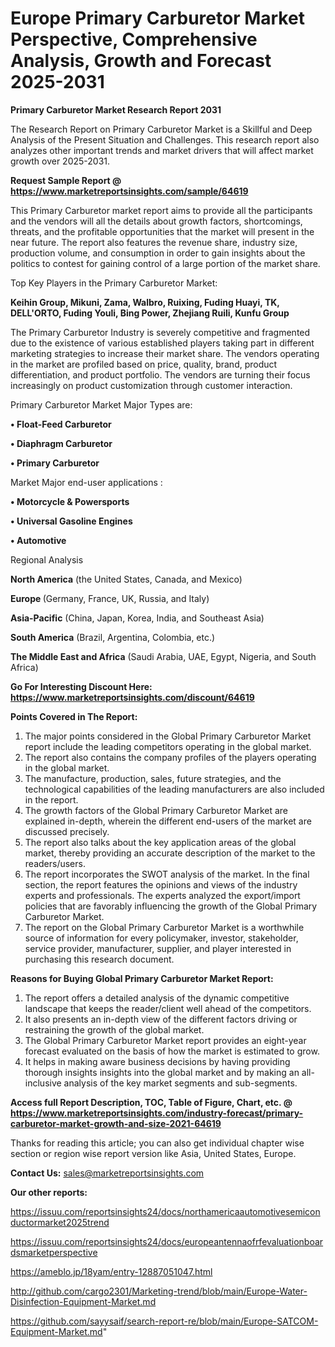 # Europe Primary Carburetor Market Perspective, Comprehensive Analysis, Growth and Forecast 2025-2031

<strong>Primary Carburetor Market Research Report 2031</strong>

The Research Report on Primary Carburetor Market is a Skillful and Deep Analysis of the Present Situation and Challenges. This research report also analyzes other important trends and market drivers that will affect market growth over 2025-2031.

<strong>Request Sample Report @ <a href=https://www.marketreportsinsights.com/sample/64619>https://www.marketreportsinsights.com/sample/64619</a></strong>

This Primary Carburetor market report aims to provide all the participants and the vendors will all the details about growth factors, shortcomings, threats, and the profitable opportunities that the market will present in the near future. The report also features the revenue share, industry size, production volume, and consumption in order to gain insights about the politics to contest for gaining control of a large portion of the market share.

Top Key Players in the Primary Carburetor Market:

<strong>Keihin Group, Mikuni, Zama, Walbro, Ruixing, Fuding Huayi, TK, DELL'ORTO, Fuding Youli, Bing Power, Zhejiang Ruili, Kunfu Group</strong>

The Primary Carburetor Industry is severely competitive and fragmented due to the existence of various established players taking part in different marketing strategies to increase their market share. The vendors operating in the market are profiled based on price, quality, brand, product differentiation, and product portfolio. The vendors are turning their focus increasingly on product customization through customer interaction.

Primary Carburetor Market Major Types are:

<strong>• Float-Feed Carburetor

• Diaphragm Carburetor

• Primary Carburetor</strong>

Market Major end-user applications :

<strong>• Motorcycle & Powersports

• Universal Gasoline Engines

• Automotive</strong>

Regional Analysis

</u><strong><b>North America</b></strong> (the United States, Canada, and Mexico)

<strong><b>Europe </b></strong>(Germany, France, UK, Russia, and Italy)

<strong><b>Asia-Pacific</b></strong> (China, Japan, Korea, India, and Southeast Asia)

<strong><b>South America</b></strong> (Brazil, Argentina, Colombia, etc.)

<strong><b>The Middle East and Africa</b></strong> (Saudi Arabia, UAE, Egypt, Nigeria, and South Africa)

<strong>Go For Interesting Discount Here: <a href=https://www.marketreportsinsights.com/discount/64619>https://www.marketreportsinsights.com/discount/64619</a></strong>

<strong>Points Covered in The Report:</strong>
<ol>
  <li>The major points considered in the Global Primary Carburetor Market report include the leading competitors operating in the global market.</li>
  <li>The report also contains the company profiles of the players operating in the global market.</li>
  <li>The manufacture, production, sales, future strategies, and the technological capabilities of the leading manufacturers are also included in the report.</li>
  <li>The growth factors of the Global Primary Carburetor Market are explained in-depth, wherein the different end-users of the market are discussed precisely.</li>
  <li>The report also talks about the key application areas of the global market, thereby providing an accurate description of the market to the readers/users.</li>
  <li>The report incorporates the SWOT analysis of the market. In the final section, the report features the opinions and views of the industry experts and professionals. The experts analyzed the export/import policies that are favorably influencing the growth of the Global Primary Carburetor Market.</li>
  <li>The report on the Global Primary Carburetor Market is a worthwhile source of information for every policymaker, investor, stakeholder, service provider, manufacturer, supplier, and player interested in purchasing this research document.</li>
</ol>
<strong>Reasons for Buying Global Primary Carburetor Market Report:</strong>

<ol>
  <li>The report offers a detailed analysis of the dynamic competitive landscape that keeps the reader/client well ahead of the competitors.</li>
  <li>It also presents an in-depth view of the different factors driving or restraining the growth of the global market.</li>
  <li>The Global Primary Carburetor Market report provides an eight-year forecast evaluated on the basis of how the market is estimated to grow.</li>
  <li>It helps in making aware business decisions by having providing thorough insights insights into the global market and by making an all-inclusive analysis of the key market segments and sub-segments.</li>
</ol>
<strong>Access full Report Description, TOC, Table of Figure, Chart, etc. @ <a href=https://www.marketreportsinsights.com/industry-forecast/primary-carburetor-market-growth-and-size-2021-64619>https://www.marketreportsinsights.com/industry-forecast/primary-carburetor-market-growth-and-size-2021-64619</a></strong>


Thanks for reading this article; you can also get individual chapter wise section or region wise report version like Asia, United States, Europe.

<strong>Contact Us:</strong>
sales@marketreportsinsights.com

<strong>Our other reports:</strong>

<a href=https://issuu.com/reportsinsights24/docs/northamericaautomotivesemiconductormarket2025trend>https://issuu.com/reportsinsights24/docs/northamericaautomotivesemiconductormarket2025trend</a>

<a href=https://issuu.com/reportsinsights24/docs/europeantennaofrfevaluationboardsmarketperspective>https://issuu.com/reportsinsights24/docs/europeantennaofrfevaluationboardsmarketperspective</a>

<a href=https://ameblo.jp/18yam/entry-12887051047.html>https://ameblo.jp/18yam/entry-12887051047.html</a>

<a href=http://github.com/cargo2301/Marketing-trend/blob/main/Europe-Water-Disinfection-Equipment-Market.md>http://github.com/cargo2301/Marketing-trend/blob/main/Europe-Water-Disinfection-Equipment-Market.md</a>

<a href=https://github.com/sayysaif/search-report-re/blob/main/Europe-SATCOM-Equipment-Market.md>https://github.com/sayysaif/search-report-re/blob/main/Europe-SATCOM-Equipment-Market.md</a>"

